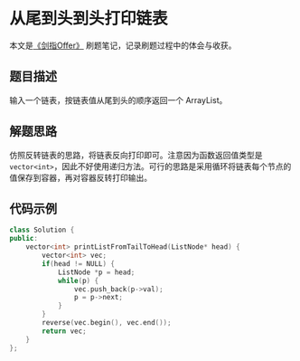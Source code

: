 # 从尾到头到头打印链表

本文是[《剑指Offer》](https://www.nowcoder.com/ta/coding-interviews?page=1) 刷题笔记，记录刷题过程中的体会与收获。

## 题目描述

输入一个链表，按链表值从尾到头的顺序返回一个 ArrayList。

## 解题思路

仿照反转链表的思路，将链表反向打印即可。注意因为函数返回值类型是 `vector<int>`，因此不好使用递归方法。可行的思路是采用循环将链表每个节点的值保存到容器，再对容器反转打印输出。

## 代码示例

```C++
class Solution {
public:
    vector<int> printListFromTailToHead(ListNode* head) {
        vector<int> vec;
        if(head != NULL) {
            ListNode *p = head;
            while(p) {
                vec.push_back(p->val);
                p = p->next;
            }
        }
        reverse(vec.begin(), vec.end());
        return vec;
    }
};
```

